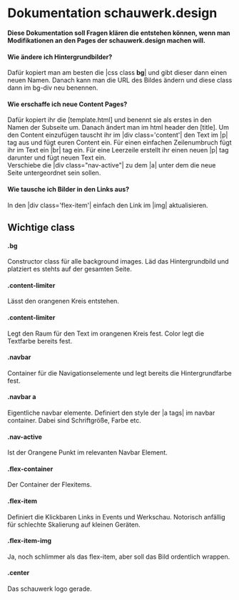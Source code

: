 # Dokumentation  schauwerk.design  

**Diese Dokumentation soll Fragen klären die entstehen können, wenn man Modifikationen an den Pages der schauwerk.design machen will.**

#### Wie ändere ich Hintergrundbilder?  

Dafür kopiert man am besten die |css class **bg**| und gibt dieser dann einen neuen Namen. Danach kann man die URL des Bildes ändern und diese class dann im bg-div neu benennen.  

#### Wie erschaffe ich neue Content Pages?

Dafür kopiert ihr die [template.html] und benennt sie als erstes in den Namen der Subseite um. Danach ändert man im html header den [title]. Um den Content einzufügen tauscht ihr im |div class='content'| den Text im |p| tag aus und fügt euren Content ein. Für einen einfachen Zeilenumbruch fügt ihr im Text ein |br| tag ein. Für eine Leerzeile erstellt ihr einen neuen |p| tag darunter und fügt neuen Text ein.  
Verschiebe die |div class="nav-active"| zu dem |a| unter dem die neue Seite untergeordnet sein sollen.

#### Wie tausche ich Bilder in den Links aus?  

In den |div class='flex-item'| einfach den Link im |img| aktualisieren.



## Wichtige class

#### .bg

Constructor  class für alle background images. Läd das Hintergrundbild und platziert es stehts auf der gesamten Seite.

#### .content-limiter

Lässt den orangenen Kreis entstehen.

#### .content-limiter

Legt den Raum für den Text im orangenen Kreis fest. Color legt die Textfarbe bereits fest.

#### .navbar

Container für die Navigationselemente und legt bereits die Hintergrundfarbe fest.

#### .navbar a

Eigentliche navbar elemente. Definiert den style der |a tags| im navbar container. Dabei sind Schriftgröße, Farbe etc.

#### .nav-active

Ist der Orangene Punkt im relevanten Navbar Element.

#### .flex-container 

Der Container der Flexitems.

#### .flex-item

Definiert die Klickbaren Links in Events und Werkschau. Notorisch anfällig für schlechte Skalierung auf kleinen Geräten.

#### .flex-item-img

Ja, noch schlimmer als das flex-item, aber soll das Bild ordentlich wrappen.

#### .center

Das schauwerk logo gerade.

